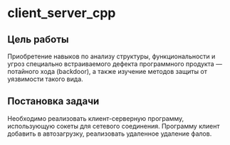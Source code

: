 # client_server_cpp

## Цель работы
  Приобретение навыков по анализу структуры, функциональности и угроз специально встраиваемого дефекта программного продукта — потайного хода (backdoor), а также изучение методов защиты от уязвимости такого вида.
## Постановка задачи
  Необходимо реализовать клиент-серверную программу, использующую сокеты для сетевого соединения. Программу клиент добавить в автозагрузку, реализовать удаленное удаление фалов.
